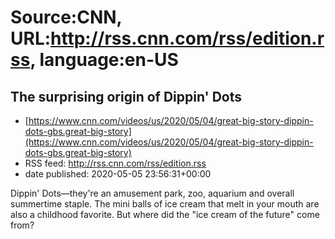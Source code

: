# Source:CNN, URL:http://rss.cnn.com/rss/edition.rss, language:en-US

## The surprising origin of Dippin' Dots
 - [https://www.cnn.com/videos/us/2020/05/04/great-big-story-dippin-dots-gbs.great-big-story](https://www.cnn.com/videos/us/2020/05/04/great-big-story-dippin-dots-gbs.great-big-story)
 - RSS feed: http://rss.cnn.com/rss/edition.rss
 - date published: 2020-05-05 23:56:31+00:00

Dippin' Dots—they're an amusement park, zoo, aquarium and overall summertime staple. The mini balls of ice cream that melt in your mouth are also a childhood favorite. But where did the "ice cream of the future" come from?

